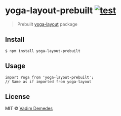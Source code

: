yoga-layout-prebuilt [![test](https://github.com/vadimdemedes/yoga-layout-prebuilt/workflows/test/badge.svg)](https://github.com/vadimdemedes/yoga-layout-prebuilt/actions)
===========================================================================================================================================================================

> Prebuilt [yoga-layout](https://github.com/facebook/yoga) package

Install
-------

    $ npm install yoga-layout-prebuilt

Usage
-----

    import Yoga from 'yoga-layout-prebuilt';
    // Same as if imported from yoga-layout

License
-------

MIT © [Vadim Demedes](https://github.com/vadimdemedes/yoga-layout-prebuilt)
